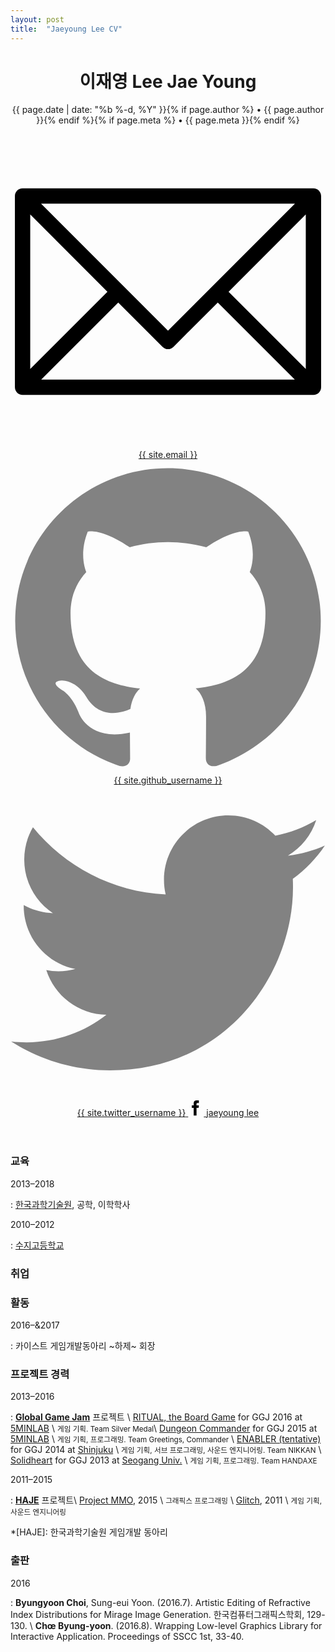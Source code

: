 ```yaml
---
layout: post
title:  "Jaeyoung Lee CV"
---
```


<header class="post-header">
  <h1 class="post-title">이재영 <span class="nobreak-container">Lee Jae Young</span></h1>
  <p class="post-meta">{{ page.date | date: "%b %-d, %Y" }}{% if page.author %} • {{ page.author }}{% endif %}{% if page.meta %} • {{ page.meta }}{% endif %}</p>
  <div class="footer-col-wrapper">
  <a href="mailto:{{ site.email }}" class="nobreak-container">
    <span class="icon  icon--github">
      <svg class="svg-icon" viewBox="2 2 16 16">
        <path d="M17.388,4.751H2.613c-0.213,0-0.389,0.175-0.389,0.389v9.72c0,0.216,0.175,0.389,0.389,0.389h14.775c0.214,0,0.389-0.173,0.389-0.389v-9.72C17.776,4.926,17.602,4.751,17.388,4.751 M16.448,5.53L10,11.984L3.552,5.53H16.448zM3.002,6.081l3.921,3.925l-3.921,3.925V6.081z M3.56,14.471l3.914-3.916l2.253,2.253c0.153,0.153,0.395,0.153,0.548,0l2.253-2.253l3.913,3.916H3.56z M16.999,13.931l-3.921-3.925l3.921-3.925V13.931z"></path>
      </svg>
    </span>
    <span class="username">{{ site.email }}</span>
  </a>
  <a href="https://github.com/{{ site.github_username }}" class="nobreak-container">
    <span class="icon  icon--github">
      <svg viewBox="0 0 16 16">
        <path fill="#828282" d="M7.999,0.431c-4.285,0-7.76,3.474-7.76,7.761 c0,3.428,2.223,6.337,5.307,7.363c0.388,0.071,0.53-0.168,0.53-0.374c0-0.184-0.007-0.672-0.01-1.32 c-2.159,0.469-2.614-1.04-2.614-1.04c-0.353-0.896-0.862-1.135-0.862-1.135c-0.705-0.481,0.053-0.472,0.053-0.472 c0.779,0.055,1.189,0.8,1.189,0.8c0.692,1.186,1.816,0.843,2.258,0.645c0.071-0.502,0.271-0.843,0.493-1.037 C4.86,11.425,3.049,10.76,3.049,7.786c0-0.847,0.302-1.54,0.799-2.082C3.768,5.507,3.501,4.718,3.924,3.65 c0,0,0.652-0.209,2.134,0.796C6.677,4.273,7.34,4.187,8,4.184c0.659,0.003,1.323,0.089,1.943,0.261 c1.482-1.004,2.132-0.796,2.132-0.796c0.423,1.068,0.157,1.857,0.077,2.054c0.497,0.542,0.798,1.235,0.798,2.082 c0,2.981-1.814,3.637-3.543,3.829c0.279,0.24,0.527,0.713,0.527,1.437c0,1.037-0.01,1.874-0.01,2.129 c0,0.208,0.14,0.449,0.534,0.373c3.081-1.028,5.302-3.935,5.302-7.362C15.76,3.906,12.285,0.431,7.999,0.431z"></path>
      </svg>
    </span>
    <span class="username">{{ site.github_username }}</span>
  </a>
  <a href="https://twitter.com/{{ site.twitter_username }}" class="nobreak-container">
    <span class="icon  icon--twitter">
      <svg viewBox="0 0 16 16">
        <path fill="#828282" d="M15.969,3.058c-0.586,0.26-1.217,0.436-1.878,0.515c0.675-0.405,1.194-1.045,1.438-1.809
        c-0.632,0.375-1.332,0.647-2.076,0.793c-0.596-0.636-1.446-1.033-2.387-1.033c-1.806,0-3.27,1.464-3.27,3.27 c0,0.256,0.029,0.506,0.085,0.745C5.163,5.404,2.753,4.102,1.14,2.124C0.859,2.607,0.698,3.168,0.698,3.767 c0,1.134,0.577,2.135,1.455,2.722C1.616,6.472,1.112,6.325,0.671,6.08c0,0.014,0,0.027,0,0.041c0,1.584,1.127,2.906,2.623,3.206 C3.02,9.402,2.731,9.442,2.433,9.442c-0.211,0-0.416-0.021-0.615-0.059c0.416,1.299,1.624,2.245,3.055,2.271 c-1.119,0.877-2.529,1.4-4.061,1.4c-0.264,0-0.524-0.015-0.78-0.046c1.447,0.928,3.166,1.469,5.013,1.469 c6.015,0,9.304-4.983,9.304-9.304c0-0.142-0.003-0.283-0.009-0.423C14.976,4.29,15.531,3.714,15.969,3.058z"></path>
      </svg>
    </span>
    <span class="username">{{ site.twitter_username }}</span>
  </a>
  <a href="https://www.facebook.com/jaeyoung.lee.758" class="nobreak-container">
    <span class="icon  icon--twitter">
      <svg viewBox="0 0 33 33" width="25" height="25" xmlns="http://www.w3.org/2000/svg" xmlns:xlink="http://www.w3.org/1999/xlink"><g><path d="M 17.996,32L 12,32 L 12,16 l-4,0 l0-5.514 l 4-0.002l-0.006-3.248C 11.993,2.737, 13.213,0, 18.512,0l 4.412,0 l0,5.515 l-2.757,0 c-2.063,0-2.163,0.77-2.163,2.209l-0.008,2.76l 4.959,0 l-0.585,5.514L 18,16L 17.996,32z"></path></g></svg>
    </span>
    <span class="username">jaeyoung lee</span>
  </a>
  </div>
</header>


### 교육

2013&ndash;2018

: [한국과학기술원][kaist], 공학, 이학학사

2010&ndash;2012

: [수지고등학교][sjhs]

[kaist]: http://www.kaist.ac.kr/
[sjhs]: http://www.suji.hs.kr/main.php

### 취업

### 활동

2016&ndash;&2017

: 카이스트 게임개발동아리 ~하제~ 회장

### 프로젝트 경력

2013&ndash;2016

: [**Global Game Jam**][ggj] 프로젝트 \\
[RITUAL, the Board Game][ggj2016] for GGJ 2016 at [5MINLAB][ggj2016loc] \\
<small>게임 기획. Team Silver Medal</small>\\
[Dungeon Commander][ggj2015] for GGJ 2015 at [5MINLAB][ggj2015loc] \\
<small>게임 기획, 프로그래밍. Team Greetings, Commander</small> \\
[ENABLER (tentative)][ggj2014] for GGJ 2014 at [Shinjuku][ggj2014loc] \\
<small>게임 기획, 서브 프로그래밍, 사운드 엔지니어링. Team NIKKAN</small> \\
[Solidheart][ggj2013] for GGJ 2013 at [Seogang Univ.][ggj2013loc] \\
<small>게임 기획, 프로그래밍. Team HANDAXE</small> 

2011&ndash;2015

: [**HAJE**][hajehp] 프로젝트\\
[Project MMO][mmo], 2015 \\
<small>그래픽스 프로그래밍</small> \\
[Glitch][glitch], 2011 \\
<small>게임 기획, 사운드 엔지니어링</small>

[ggj]: http://globalgamejam.org/
[ggj2016]: http://globalgamejam.org/2016/games/ritual-board-game
[ggj2015]: http://globalgamejam.org/2015/games/dungeon-commander
[ggj2014]: http://globalgamejam.org/2014/games/enabler-tentative
[ggj2013]: http://2013.globalgamejam.org/2013/solidheart
[ggj2016loc]: http://globalgamejam.org/2016/jam-sites/ggj-2016-seoul-5minlab
[ggj2015loc]: http://globalgamejam.org/2015/jam-sites/ggj-seoul-5minlab
[ggj2014loc]: http://globalgamejam.org/2014/jam-sites/ggjshinggj2014%E6%96%B0%E5%AE%BF%EF%BC%89
[ggj2013loc]: http://2013.globalgamejam.org/sites/2013/ggj-seoul-seogang-univ
[hajehp]: http://haje.org/
[mmo]: https://bitbucket.org/haje/mmo
[glitch]: http://haje.org/projects/glitch/index
*[HAJE]: 한국과학기술원 게임개발 동아리

### 출판

2016

: **Byungyoon Choi**, Sung-eui Yoon. (2016.7). Artistic Editing of Refractive Index Distributions for Mirage Image Generation. 한국컴퓨터그래픽스학회, 129-130. \\
**Chœ Byung-yoon**. (2016.8). Wrapping Low-level Graphics Library for Interactive Application. Proceedings of SSCC 1st, 33-40.